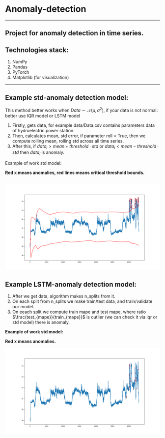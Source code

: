 # Anomaly-detection
---
Project for anomaly detection in time series.
---
Technologies stack:
---
1. NumPy
2. Pandas
3. PyTorch
4. Matplotlib (for visualization)
---
Example std-anomaly detection model:
---
This method better works when $Data \sim \mathcal{N}(\mu,\,\sigma^{2})$, if your data is not normal: better use IQR model or LSTM model
1. Firstly, gets data, for example data/Data.csv contains parameters data of hydroelectric power station.
2. Then, calculates mean, std error, if parameter roll = True, then we compute rolling mean, rolling std across all time series.
3. After this, if $data_i > mean + threshold \cdot std$ or $data_i < mean - threshold \cdot std$ then $data_i$ is anomaly.
   
Example of work std model:

__Red x means anomalies, red lines means critical threshold bounds.__

![std](https://github.com/DefaultMaxim/anomaly-detection/blob/master/examples/std_anomaly.png?raw=true)
---
Example LSTM-anomaly detection model:
---
1. After we get data, algorithm makes n_splits from it.
2. On each split from n_splits we make train/test data, and train/validate our model.
3. On eeach split we compute train mape and test mape, where ratio $\frac{test_{mape}}{train_{mape}}$ is outlier (we can check it via iqr or std model) there is anomaly.

__Example of work std model:__

__Red x means anomalies.__

![lstm](https://github.com/DefaultMaxim/anomaly-detection/blob/master/examples/lstm_anomaly.png?raw=true)
